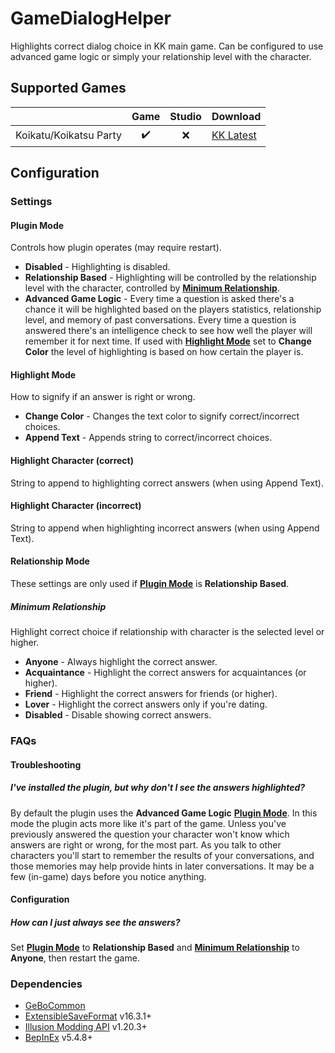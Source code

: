 # GameDialogHelper

Highlights correct dialog choice in KK main game. Can be configured to use advanced game logic or simply your relationship level with the character.

## Supported Games

|                         | Game  | Studio  | Download     |
| ----------------------: | :---: | :-----: | ------------ |
| Koikatu/Koikatsu Party  | ✔️     | ❌      | [KK Latest]  |

## Configuration

### Settings

#### Plugin Mode

Controls how plugin operates (may require restart). 

- **Disabled** - Highlighting is disabled.
- **Relationship Based** - Highlighting will be controlled by the relationship level with the character, controlled by **[Minimum Relationship](#minimum-relationship)**.
- **Advanced Game Logic** - Every time a question is asked there's a chance it will be highlighted based on the players statistics, relationship level, and memory of past conversations.  Every time a question is answered there's an intelligence check to see how well the player will remember it for next time.  If used with **[Highlight Mode](#highlight-mode)** set to **Change Color** the level of highlighting is based on how certain the player is.


#### Highlight Mode

How to signify if an answer is right or wrong.

- **Change Color** - Changes the text color to signify correct/incorrect choices.
- **Append Text** - Appends string to correct/incorrect choices.

#### Highlight Character (correct)

String to append to highlighting correct answers (when using Append Text).

#### Highlight Character (incorrect)

String to append when highlighting incorrect answers (when using Append Text).

#### Relationship Mode

These settings are only used if **[Plugin Mode](#plugin-mode)** is **Relationship Based**.

##### Minimum Relationship

Highlight correct choice if relationship with character is the selected level 
or higher.

- **Anyone** - Always highlight the correct answer.
- **Acquaintance** - Highlight the correct answers for acquaintances (or higher).
- **Friend** - Highlight the correct answers for friends (or higher).
- **Lover** - Highlight the correct answers only if you're dating.
- **Disabled** - Disable showing correct answers.

### FAQs

#### Troubleshooting

##### I've installed the plugin, but why don't I see the answers highlighted?

By default the plugin uses the **Advanced Game Logic** **[Plugin Mode](#plugin-mode)**.  In this mode the plugin acts more like it's part of the game. Unless you've previously answered the question your character won't know which answers are right or wrong, for the most part.  As you talk to other characters you'll start to remember the results of your conversations, and those memories may help provide hints in later conversations.  It may be a few (in-game) days before you notice anything.

#### Configuration

##### How can I just always see the answers?

Set **[Plugin Mode](#plugin-mode)** to **Relationship Based** and **[Minimum Relationship](#minimum-relationship)** to **Anyone**, then restart the game.


### Dependencies

- [GeBoCommon](https://github.com/GeBo1/GeBoPlugins)
- [ExtensibleSaveFormat](https://github.com/IllusionMods/BepisPlugins) v16.3.1+
- [Illusion Modding API](https://github.com/IllusionMods/IllusionModdingAPI) v1.20.3+
- [BepInEx](https://github.com/BepInEx/BepInEx) v5.4.8+

[//]: # (## Latest Links)

[KK Latest]: https://github.com/GeBo1/GeBoPlugins/releases/download/r29/KK_GameDialogHelper.v1.0.1.2.zip "v1.0.1.2"
